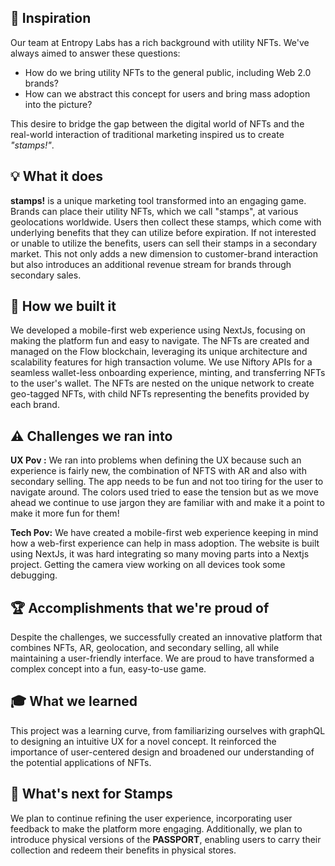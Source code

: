 ## 🌟 Inspiration

Our team at Entropy Labs has a rich background with utility NFTs. We've always aimed to answer these questions:

- How do we bring utility NFTs to the general public, including Web 2.0 brands?
- How can we abstract this concept for users and bring mass adoption into the picture?

This desire to bridge the gap between the digital world of NFTs and the real-world interaction of traditional marketing inspired us to create _"stamps!"_.

## 💡 What it does

**stamps!** is a unique marketing tool transformed into an engaging game. Brands can place their utility NFTs, which we call "stamps", at various geolocations worldwide. Users then collect these stamps, which come with underlying benefits that they can utilize before expiration. If not interested or unable to utilize the benefits, users can sell their stamps in a secondary market. This not only adds a new dimension to customer-brand interaction but also introduces an additional revenue stream for brands through secondary sales.

## 🔧 How we built it

We developed a mobile-first web experience using NextJs, focusing on making the platform fun and easy to navigate. The NFTs are created and managed on the Flow blockchain, leveraging its unique architecture and scalability features for high transaction volume. We use Niftory APIs for a seamless wallet-less onboarding experience, minting, and transferring NFTs to the user's wallet. The NFTs are nested on the unique network to create geo-tagged NFTs, with child NFTs representing the benefits provided by each brand.

## ⚠️ Challenges we ran into

**UX Pov :**
We ran into problems when defining the UX because such an experience is fairly new, the combination of NFTS with AR and also with secondary selling. The app needs to be fun and not too tiring for the user to navigate around. The colors used tried to ease the tension but as we move ahead we continue to use jargon they are familiar with and make it a point to make it more fun for them!

**Tech Pov:**
We have created a mobile-first web experience keeping in mind how a web-first experience can help in mass adoption. The website is built using NextJs, it was hard integrating so many moving parts into a Nextjs project. Getting the camera view working on all devices took some debugging.

## 🏆 Accomplishments that we're proud of

Despite the challenges, we successfully created an innovative platform that combines NFTs, AR, geolocation, and secondary selling, all while maintaining a user-friendly interface. We are proud to have transformed a complex concept into a fun, easy-to-use game.

## 🎓 What we learned

This project was a learning curve, from familiarizing ourselves with graphQL to designing an intuitive UX for a novel concept. It reinforced the importance of user-centered design and broadened our understanding of the potential applications of NFTs.

## 🔮 What's next for Stamps

We plan to continue refining the user experience, incorporating user feedback to make the platform more engaging. Additionally, we plan to introduce physical versions of the **PASSPORT**, enabling users to carry their collection and redeem their benefits in physical stores.
